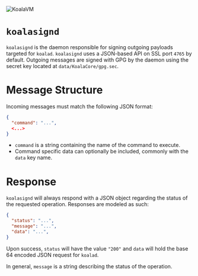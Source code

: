 ![KoalaVM](http://dpr.clayfreeman.com/1kRYJ+ "KoalaVM")

`koalasignd`
============

`koalasignd` is the daemon responsible for signing outgoing payloads targeted
for `koalad`.  `koalasignd` uses a JSON-based API on SSL port `4765` by default.
Outgoing messages are signed with GPG by the daemon using the secret key located
at `data/KoalaCore/gpg.sec`.

Message Structure
=================

Incoming messages must match the following JSON format:

```json
{
  "command": "...",
  <...>
}
```

* `command` is a string containing the name of the command to execute.
* Command specific data can optionally be included, commonly with the `data` key
name.

Response
========

`koalasignd` will always respond with a JSON object regarding the status of the
requested operation.  Responses are modeled as such:

```json
{
  "status": "...",
  "message": "...",
  "data": "...",
}
```

Upon success, `status` will have the value `"200"` and `data` will hold the base
64 encoded JSON request for `koalad`.

In general, `message` is a string describing the status of the operation.
